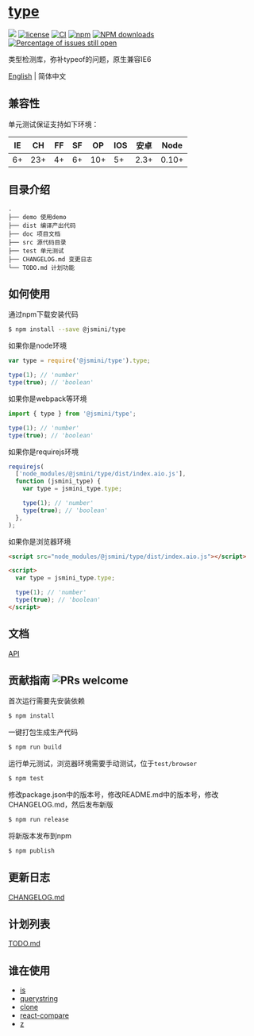 # [type](https://github.com/jsmini/type)

[![](https://img.shields.io/badge/Powered%20by-jslib%20base-brightgreen.svg)](https://github.com/yanhaijing/jslib-base)
[![license](https://img.shields.io/badge/license-MIT-blue.svg)](https://github.com/jsmini/type/blob/master/LICENSE)
[![CI](https://github.com/jsmini/type/actions/workflows/ci.yml/badge.svg?branch=master)](https://github.com/jsmini/type/actions/workflows/ci.yml)
[![npm](https://img.shields.io/badge/npm-0.11.0-orange.svg)](https://www.npmjs.com/package/@jsmini/type)
[![NPM downloads](http://img.shields.io/npm/dm/@jsmini/type.svg?style=flat-square)](http://www.npmtrends.com/@jsmini/type)
[![Percentage of issues still open](http://isitmaintained.com/badge/open/jsmini/type.svg)](http://isitmaintained.com/project/jsmini/type 'Percentage of issues still open')

类型检测库，弥补typeof的问题，原生兼容IE6

[English](./README.md) | 简体中文

## 兼容性

单元测试保证支持如下环境：

| IE  | CH  | FF  | SF  | OP  | IOS | 安卓 | Node  |
| --- | --- | --- | --- | --- | --- | ---- | ----- |
| 6+  | 23+ | 4+  | 6+  | 10+ | 5+  | 2.3+ | 0.10+ |

## 目录介绍

```
.
├── demo 使用demo
├── dist 编译产出代码
├── doc 项目文档
├── src 源代码目录
├── test 单元测试
├── CHANGELOG.md 变更日志
└── TODO.md 计划功能
```

## 如何使用

通过npm下载安装代码

```bash
$ npm install --save @jsmini/type
```

如果你是node环境

```js
var type = require('@jsmini/type').type;

type(1); // 'number'
type(true); // 'boolean'
```

如果你是webpack等环境

```js
import { type } from '@jsmini/type';

type(1); // 'number'
type(true); // 'boolean'
```

如果你是requirejs环境

```js
requirejs(
  ['node_modules/@jsmini/type/dist/index.aio.js'],
  function (jsmini_type) {
    var type = jsmini_type.type;

    type(1); // 'number'
    type(true); // 'boolean'
  },
);
```

如果你是浏览器环境

```html
<script src="node_modules/@jsmini/type/dist/index.aio.js"></script>

<script>
  var type = jsmini_type.type;

  type(1); // 'number'
  type(true); // 'boolean'
</script>
```

## 文档

[API](https://github.com/jsmini/type/blob/master/doc/api.md)

## 贡献指南 ![PRs welcome](https://img.shields.io/badge/PRs-welcome-brightgreen.svg)

首次运行需要先安装依赖

```bash
$ npm install
```

一键打包生成生产代码

```bash
$ npm run build
```

运行单元测试，浏览器环境需要手动测试，位于`test/browser`

```bash
$ npm test
```

修改package.json中的版本号，修改README.md中的版本号，修改CHANGELOG.md，然后发布新版

```bash
$ npm run release
```

将新版本发布到npm

```bash
$ npm publish
```

## 更新日志

[CHANGELOG.md](https://github.com/jsmini/type/blob/master/CHANGELOG.md)

## 计划列表

[TODO.md](https://github.com/jsmini/type/blob/master/TODO.md)

## 谁在使用

- [is](https://github.com/jsmini/is)
- [querystring](https://github.com/jsmini/querystring)
- [clone](https://github.com/jsmini/clone)
- [react-compare](https://github.com/fXy-during/react-compare)
- [z](https://github.com/PinghuaZhuang/z)
